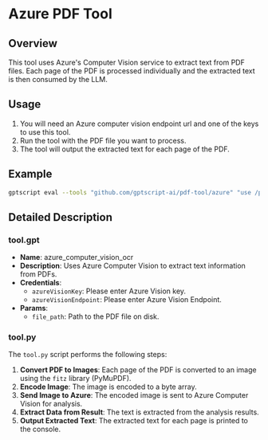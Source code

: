 # Azure PDF Tool

## Overview

This tool uses Azure's Computer Vision service to extract text from PDF files. Each page of the PDF is processed individually and the extracted text is then consumed by the LLM.

## Usage

1. You will need an Azure computer vision endpoint url and one of the keys to use this tool.
1. Run the tool with the PDF file you want to process.
1. The tool will output the extracted text for each page of the PDF.

## Example

```sh
gptscript eval --tools "github.com/gptscript-ai/pdf-tool/azure" "use /path/to/pdf/file.pdf and report the contents of the file"
```

## Detailed Description

### tool.gpt

- **Name**: azure_computer_vision_ocr
- **Description**: Uses Azure Computer Vision to extract text information from PDFs.
- **Credentials**:
  - `azureVisionKey`: Please enter Azure Vision key.
  - `azureVisionEndpoint`: Please enter Azure Vision Endpoint.
- **Params**:
  - `file_path`: Path to the PDF file on disk.

### tool.py

The `tool.py` script performs the following steps:

1. **Convert PDF to Images**: Each page of the PDF is converted to an image using the `fitz` library (PyMuPDF).
2. **Encode Image**: The image is encoded to a byte array.
3. **Send Image to Azure**: The encoded image is sent to Azure Computer Vision for analysis.
4. **Extract Data from Result**: The text is extracted from the analysis results.
5. **Output Extracted Text**: The extracted text for each page is printed to the console.
